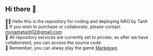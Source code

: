 ## Hi there 👋


🙋‍♀️ Hello this is the repository for coding and deploying NRO by Tanh\
🌈 If you wish to purchase or collaborate, please contact mynametanh12@gmail.com\
🍿 All repository services are currently set to private, so after we have collaborated, you can access the source code.\
🧙 Remember, you can alway play the game [Markdown](https://docs.github.com/github/writing-on-github/getting-started-with-writing-and-formatting-on-github/basic-writing-and-formatting-syntax)

